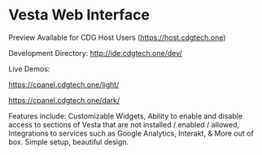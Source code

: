 # Vesta Web Interface

Preview Available for CDG Host Users (https://host.cdgtech.one)

Development Directory: http://ide.cdgtech.one/dev/

Live Demos:

https://cpanel.cdgtech.one/light/

https://cpanel.cdgtech.one/dark/

Features include: Customizable Widgets, Ability to enable and disable access to sections of Vesta that are not installed / enabled / allowed, Integrations to services such as Google Analytics, Interakt, & More out of box. Simple setup, beautiful design.
